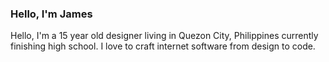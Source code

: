 ### Hello, I'm James

Hello, I'm a 15 year old designer living in Quezon City, Philippines currently finishing high school. I love to craft internet software from design to code.
